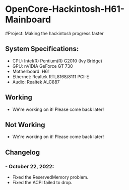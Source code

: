 # OpenCore-Hackintosh-H61-Mainboard
#Project: Making the hackintosh progress faster

## System Specifications:
- CPU: Intel(R) Pentium(R) G2010 (Ivy Bridge)
- GPU: nVIDIA GeForce GT 730
- Motherboard: H61
- Ethernet: Realtek RTL8168/8111 PCl-E
- Audio: Realtek ALC887

## Working
- We're working on it! Please come back later!

## Not Working
- We're working on it! Please come back later!

## Changelog
### - October 22, 2022:
- Fixed the ReservedMemory problem.
- Fixed the ACPI failed to drop.
